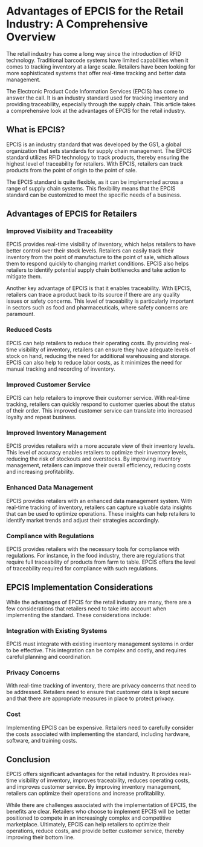 # Advantages of EPCIS for the Retail Industry: A Comprehensive Overview

The retail industry has come a long way since the introduction of RFID technology. Traditional barcode systems have limited capabilities when it comes to tracking inventory at a large scale. Retailers have been looking for more sophisticated systems that offer real-time tracking and better data management.

The Electronic Product Code Information Services (EPCIS) has come to answer the call. It is an industry standard used for tracking inventory and providing traceability, especially through the supply chain. This article takes a comprehensive look at the advantages of EPCIS for the retail industry.

## What is EPCIS?

EPCIS is an industry standard that was developed by the GS1, a global organization that sets standards for supply chain management. The EPCIS standard utilizes RFID technology to track products, thereby ensuring the highest level of traceability for retailers. With EPCIS, retailers can track products from the point of origin to the point of sale.

The EPCIS standard is quite flexible, as it can be implemented across a range of supply chain systems. This flexibility means that the EPCIS standard can be customized to meet the specific needs of a business.

## Advantages of EPCIS for Retailers

### Improved Visibility and Traceability

EPCIS provides real-time visibility of inventory, which helps retailers to have better control over their stock levels. Retailers can easily track their inventory from the point of manufacture to the point of sale, which allows them to respond quickly to changing market conditions. EPCIS also helps retailers to identify potential supply chain bottlenecks and take action to mitigate them.

Another key advantage of EPCIS is that it enables traceability. With EPCIS, retailers can trace a product back to its source if there are any quality issues or safety concerns. This level of traceability is particularly important in sectors such as food and pharmaceuticals, where safety concerns are paramount.

### Reduced Costs

EPCIS can help retailers to reduce their operating costs. By providing real-time visibility of inventory, retailers can ensure they have adequate levels of stock on hand, reducing the need for additional warehousing and storage. EPCIS can also help to reduce labor costs, as it minimizes the need for manual tracking and recording of inventory.

### Improved Customer Service

EPCIS can help retailers to improve their customer service. With real-time tracking, retailers can quickly respond to customer queries about the status of their order. This improved customer service can translate into increased loyalty and repeat business.

### Improved Inventory Management

EPCIS provides retailers with a more accurate view of their inventory levels. This level of accuracy enables retailers to optimize their inventory levels, reducing the risk of stockouts and overstocks. By improving inventory management, retailers can improve their overall efficiency, reducing costs and increasing profitability.

### Enhanced Data Management

EPCIS provides retailers with an enhanced data management system. With real-time tracking of inventory, retailers can capture valuable data insights that can be used to optimize operations. These insights can help retailers to identify market trends and adjust their strategies accordingly.

### Compliance with Regulations

EPCIS provides retailers with the necessary tools for compliance with regulations. For instance, in the food industry, there are regulations that require full traceability of products from farm to table. EPCIS offers the level of traceability required for compliance with such regulations.

## EPCIS Implementation Considerations

While the advantages of EPCIS for the retail industry are many, there are a few considerations that retailers need to take into account when implementing the standard. These considerations include:

### Integration with Existing Systems

EPCIS must integrate with existing inventory management systems in order to be effective. This integration can be complex and costly, and requires careful planning and coordination.

### Privacy Concerns

With real-time tracking of inventory, there are privacy concerns that need to be addressed. Retailers need to ensure that customer data is kept secure and that there are appropriate measures in place to protect privacy.

### Cost

Implementing EPCIS can be expensive. Retailers need to carefully consider the costs associated with implementing the standard, including hardware, software, and training costs.

## Conclusion

EPCIS offers significant advantages for the retail industry. It provides real-time visibility of inventory, improves traceability, reduces operating costs, and improves customer service. By improving inventory management, retailers can optimize their operations and increase profitability.

While there are challenges associated with the implementation of EPCIS, the benefits are clear. Retailers who choose to implement EPCIS will be better positioned to compete in an increasingly complex and competitive marketplace. Ultimately, EPCIS can help retailers to optimize their operations, reduce costs, and provide better customer service, thereby improving their bottom line.
